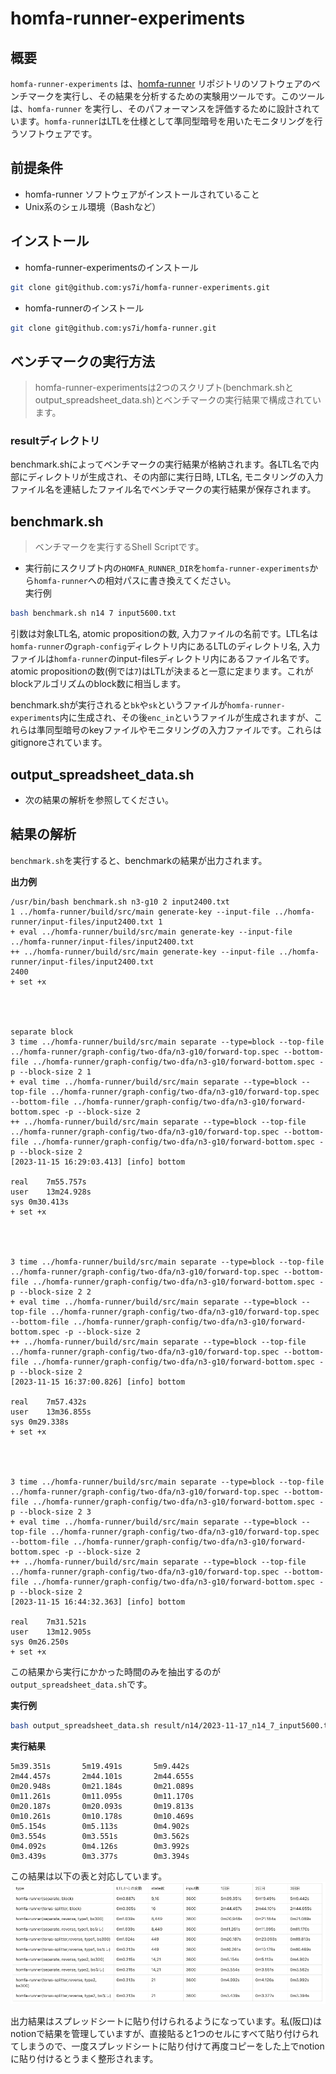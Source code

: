 # homfa-runner-experiments

## 概要

`homfa-runner-experiments` は、[homfa-runner](https://github.com/ys7i/homfa-runner) リポジトリのソフトウェアのベンチマークを実行し、その結果を分析するための実験用ツールです。このツールは、`homfa-runner` を実行し、そのパフォーマンスを評価するために設計されています。`homfa-runner`はLTLを仕様として準同型暗号を用いたモニタリングを行うソフトウェアです。

## 前提条件

- homfa-runner ソフトウェアがインストールされていること
- Unix系のシェル環境（Bashなど）

## インストール
- homfa-runner-experimentsのインストール
```bash
git clone git@github.com:ys7i/homfa-runner-experiments.git
```

- homfa-runnerのインストール
```bash
git clone git@github.com:ys7i/homfa-runner.git
```

## ベンチマークの実行方法
> homfa-runner-experimentsは2つのスクリプト(benchmark.shとoutput_spreadsheet_data.sh)とベンチマークの実行結果で構成されています。
### resultディレクトリ
benchmark.shによってベンチマークの実行結果が格納されます。各LTL名で内部にディレクトリが生成され、その内部に実行日時, LTL名, モニタリングの入力ファイル名を連結したファイル名でベンチマークの実行結果が保存されます。  

## benchmark.sh
> ベンチマークを実行するShell Scriptです。
- 実行前にスクリプト内の`HOMFA_RUNNER_DIR`を`homfa-runner-experiments`から`homfa-runner`への相対パスに書き換えてください。  
実行例
```bash
bash benchmark.sh n14 7 input5600.txt
```
引数は対象LTL名, atomic propositionの数, 入力ファイルの名前です。LTL名は`homfa-runner`の`graph-config`ディレクトリ内にあるLTLのディレクトリ名, 入力ファイルは`homfa-runner`のinput-filesディレクトリ内にあるファイル名です。atomic propositionの数(例では`7`)はLTLが決まると一意に定まります。これがblockアルゴリズムのblock数に相当します。  

benchmark.shが実行されると`bk`や`sk`というファイルが`homfa-runner-experiments`内に生成され、その後`enc_in`というファイルが生成されますが、これらは準同型暗号のkeyファイルやモニタリングの入力ファイルです。これらはgitignoreされています。

## output_spreadsheet_data.sh
- 次の結果の解析を参照してください。

## 結果の解析
`benchmark.sh`を実行すると、benchmarkの結果が出力されます。

**出力例**
```
/usr/bin/bash benchmark.sh n3-g10 2 input2400.txt
1 ../homfa-runner/build/src/main generate-key --input-file ../homfa-runner/input-files/input2400.txt 1
+ eval ../homfa-runner/build/src/main generate-key --input-file ../homfa-runner/input-files/input2400.txt
++ ../homfa-runner/build/src/main generate-key --input-file ../homfa-runner/input-files/input2400.txt
2400
+ set +x




separate block
3 time ../homfa-runner/build/src/main separate --type=block --top-file ../homfa-runner/graph-config/two-dfa/n3-g10/forward-top.spec --bottom-file ../homfa-runner/graph-config/two-dfa/n3-g10/forward-bottom.spec -p --block-size 2 1
+ eval time ../homfa-runner/build/src/main separate --type=block --top-file ../homfa-runner/graph-config/two-dfa/n3-g10/forward-top.spec --bottom-file ../homfa-runner/graph-config/two-dfa/n3-g10/forward-bottom.spec -p --block-size 2
++ ../homfa-runner/build/src/main separate --type=block --top-file ../homfa-runner/graph-config/two-dfa/n3-g10/forward-top.spec --bottom-file ../homfa-runner/graph-config/two-dfa/n3-g10/forward-bottom.spec -p --block-size 2
[2023-11-15 16:29:03.413] [info] bottom

real	7m55.757s
user	13m24.928s
sys	0m30.413s
+ set +x




3 time ../homfa-runner/build/src/main separate --type=block --top-file ../homfa-runner/graph-config/two-dfa/n3-g10/forward-top.spec --bottom-file ../homfa-runner/graph-config/two-dfa/n3-g10/forward-bottom.spec -p --block-size 2 2
+ eval time ../homfa-runner/build/src/main separate --type=block --top-file ../homfa-runner/graph-config/two-dfa/n3-g10/forward-top.spec --bottom-file ../homfa-runner/graph-config/two-dfa/n3-g10/forward-bottom.spec -p --block-size 2
++ ../homfa-runner/build/src/main separate --type=block --top-file ../homfa-runner/graph-config/two-dfa/n3-g10/forward-top.spec --bottom-file ../homfa-runner/graph-config/two-dfa/n3-g10/forward-bottom.spec -p --block-size 2
[2023-11-15 16:37:00.826] [info] bottom

real	7m57.432s
user	13m36.855s
sys	0m29.338s
+ set +x




3 time ../homfa-runner/build/src/main separate --type=block --top-file ../homfa-runner/graph-config/two-dfa/n3-g10/forward-top.spec --bottom-file ../homfa-runner/graph-config/two-dfa/n3-g10/forward-bottom.spec -p --block-size 2 3
+ eval time ../homfa-runner/build/src/main separate --type=block --top-file ../homfa-runner/graph-config/two-dfa/n3-g10/forward-top.spec --bottom-file ../homfa-runner/graph-config/two-dfa/n3-g10/forward-bottom.spec -p --block-size 2
++ ../homfa-runner/build/src/main separate --type=block --top-file ../homfa-runner/graph-config/two-dfa/n3-g10/forward-top.spec --bottom-file ../homfa-runner/graph-config/two-dfa/n3-g10/forward-bottom.spec -p --block-size 2
[2023-11-15 16:44:32.363] [info] bottom

real	7m31.521s
user	13m12.905s
sys	0m26.250s
+ set +x
```
この結果から実行にかかった時間のみを抽出するのが`output_spreadsheet_data.sh`です。

**実行例**

```bash
bash output_spreadsheet_data.sh result/n14/2023-11-17_n14_7_input5600.txt 
```

**実行結果**
```
5m39.351s       5m19.491s       5m9.442s
2m44.457s       2m44.101s       2m44.655s
0m20.948s       0m21.184s       0m21.089s
0m11.261s       0m11.095s       0m11.170s
0m20.187s       0m20.093s       0m19.813s
0m10.261s       0m10.178s       0m10.469s
0m5.154s        0m5.113s        0m4.902s
0m3.554s        0m3.551s        0m3.562s
0m4.092s        0m4.126s        0m3.992s
0m3.439s        0m3.377s        0m3.394s
```
この結果は以下の表と対応しています。
<img src="asset/benchmark-graph.png">

出力結果はスプレッドシートに貼り付けられるようになっています。私(阪口)はnotionで結果を管理していますが、直接貼ると1つのセルにすべて貼り付けられてしまうので、一度スプレッドシートに貼り付けて再度コピーをした上でnotionに貼り付けるとうまく整形されます。

